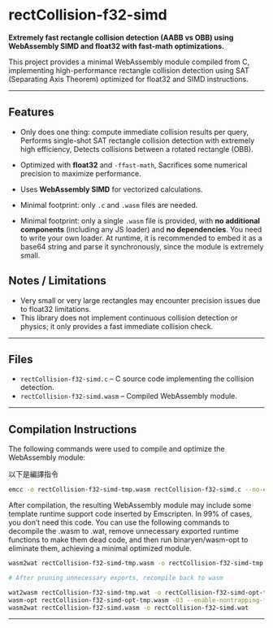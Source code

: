 # rectCollision-f32-simd

**Extremely fast rectangle collision detection (AABB vs OBB) using WebAssembly SIMD and float32 with fast-math optimizations.**

This project provides a minimal WebAssembly module compiled from C, implementing high-performance rectangle collision detection using SAT (Separating Axis Theorem) optimized for float32 and SIMD instructions.

---

## Features

- Only does one thing: compute immediate collision results per query, Performs single-shot SAT rectangle collision detection with extremely high efficiency, Detects collisions between a rotated rectangle (OBB).
- Optimized with **float32** and `-ffast-math`, Sacrifices some numerical precision to maximize performance.

- Uses **WebAssembly SIMD** for vectorized calculations.
- Minimal footprint: only `.c` and `.wasm` files are needed.
- Minimal footprint: only a single `.wasm` file is provided, with **no additional components** (including any JS loader) and **no dependencies**. You need to write your own loader. At runtime, it is recommended to embed it as a base64 string and parse it synchronously, since the module is extremely small.

## Notes / Limitations

- Very small or very large rectangles may encounter precision issues due to float32 limitations.
- This library does not implement continuous collision detection or physics; it only provides a fast immediate collision check.

---

## Files

- `rectCollision-f32-simd.c` – C source code implementing the collision detection.
- `rectCollision-f32-simd.wasm` – Compiled WebAssembly module.
---

## Compilation Instructions

The following commands were used to compile and optimize the WebAssembly module:


以下是編譯指令  
```bash
emcc -o rectCollision-f32-simd-tmp.wasm rectCollision-f32-simd.c --no-entry -O3 -msimd128 -flto -ffast-math -s STANDALONE_WASM=1 -s EXPORTED_FUNCTIONS=\"[\'_rectCollision\']\" -s INITIAL_MEMORY=131072
```

After compilation, the resulting WebAssembly module may include some template runtime support code inserted by Emscripten. In 99% of cases, you don’t need this code. You can use the following commands to decompile the .wasm to .wat, remove unnecessary exported runtime functions to make them dead code, and then run binaryen/wasm-opt to eliminate them, achieving a minimal optimized module.

```bash
wasm2wat rectCollision-f32-simd-tmp.wasm -o rectCollision-f32-simd-tmp.wat

# After pruning unnecessary exports, recompile back to wasm

wat2wasm rectCollision-f32-simd-tmp.wat -o rectCollision-f32-simd-opt-tmp.wasm
wasm-opt rectCollision-f32-simd-opt-tmp.wasm -O3 --enable-nontrapping-float-to-int --enable-simd --dce -o rectCollision-f32-simd.wasm
wasm2wat rectCollision-f32-simd.wasm -o rectCollision-f32-simd.wat
```

---
